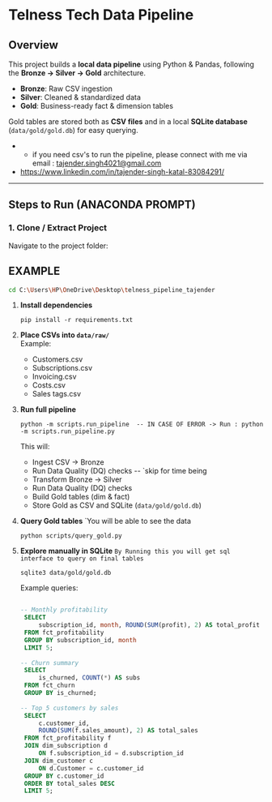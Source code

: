 # Telness Tech Data Pipeline

## Overview
This project builds a **local data pipeline** using Python & Pandas, following the **Bronze -> Silver -> Gold** architecture.  

- **Bronze**: Raw CSV ingestion  
- **Silver**: Cleaned & standardized data  
- **Gold**: Business-ready fact & dimension tables  

Gold tables are stored both as **CSV files** and in a local **SQLite database** (`data/gold/gold.db`) for easy querying.

- * if you need csv's to run the pipeline, please connect with me via email : tajender.singh4021@gmail.com
- https://www.linkedin.com/in/tajender-singh-katal-83084291/

---

## Steps to Run (ANACONDA PROMPT)

### 1. Clone / Extract Project
Navigate to the project folder:
## EXAMPLE
```bash
cd C:\Users\HP\OneDrive\Desktop\telness_pipeline_tajender
```
1. **Install dependencies**
   ```
   pip install -r requirements.txt
   ```

2. **Place CSVs into `data/raw/`**  
   Example:
   - Customers.csv
   - Subscriptions.csv
   - Invoicing.csv
   - Costs.csv
   - Sales tags.csv

3. **Run full pipeline**
   ```
   python -m scripts.run_pipeline  -- IN CASE OF ERROR -> Run : python -m scripts.run_pipeline.py
   ```

   This will:
   - Ingest CSV → Bronze
   - Run Data Quality (DQ) checks -- `skip for time being
   - Transform Bronze → Silver
   - Run Data Quality (DQ) checks
   - Build Gold tables (dim & fact)
   - Store Gold as CSV and SQLite (`data/gold/gold.db`)

4. **Query Gold tables** `You will be able to see the data 
   ```
   python scripts/query_gold.py
   ```

5. **Explore manually in SQLite** `By Running this you will get sql interface to query on final tables`
   ```
   sqlite3 data/gold/gold.db
   ```

   Example queries:
   ```sql queires to validate the data
   
   -- Monthly profitability
	SELECT 
		subscription_id, month, ROUND(SUM(profit), 2) AS total_profit
	FROM fct_profitability
	GROUP BY subscription_id, month
	LIMIT 5;
	
   -- Churn summary
	SELECT 
		is_churned, COUNT(*) AS subs
	FROM fct_churn
	GROUP BY is_churned;
	
   -- Top 5 customers by sales
	SELECT 
        c.customer_id, 
        ROUND(SUM(f.sales_amount), 2) AS total_sales
    FROM fct_profitability f
    JOIN dim_subscription d 
        ON f.subscription_id = d.subscription_id
    JOIN dim_customer c 
        ON d.Customer = c.customer_id
    GROUP BY c.customer_id
    ORDER BY total_sales DESC
    LIMIT 5;

   ```
